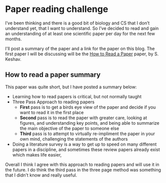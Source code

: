 # Paper reading challenge 

I’ve been thinking and there is a good bit of biology and CS that I don’t understand yet, that I want to understand.  So I’ve decided to read and gain an understanding of at least one scientific paper per day for the next few months. 

I'll post a summary of the paper and a link for the paper on this blog. The first paper I will be discussing will be the [How to Read a Paper](https://web.stanford.edu/class/ee384m/Handouts/HowtoReadPaper.pdf)  paper, by S. Keshav.  

## How to read a paper summary
This paper was quite short, but I have posted a summary below:
 
- Learning how to read papers is critical, but not normally taught
- Three Pass Approach to reading papers
	- **First** pass is to get a birds eye view of the paper and decide if you want to read it in the first place
	- **Second** pass is to read the paper with greater care, looking at figures, and understanding key points, and being able to summarize the main objective of the paper to someone else 
	- **Third** pass is to attempt to virtually re-impliment the paper in your own mind, challenging the statements of the authors 
- Doing a literature survey is a way to get up to speed on many different papers in a discipline, and sometimes these review papers already exist which makes life easier, 

Overall I think I agree with this approach to reading papers and will use it in the future.  I do think the third pass in the three page method was something that I didn't know and really useful. 
